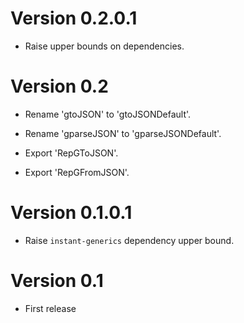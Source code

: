 # Version 0.2.0.1

* Raise upper bounds on dependencies.


# Version 0.2

* Rename 'gtoJSON' to 'gtoJSONDefault'.

* Rename 'gparseJSON' to 'gparseJSONDefault'.

* Export 'RepGToJSON'.

* Export 'RepGFromJSON'.


# Version 0.1.0.1

* Raise `instant-generics` dependency upper bound.


# Version 0.1

* First release
